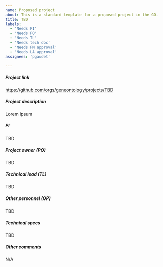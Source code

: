 ```yaml
---
name: Proposed project
about: This is a standard template for a proposed project in the GO.
title: TBD
labels: 
  - 'Needs PI'
  - 'Needs PO'
  - 'Needs TL'
  - 'Needs tech doc'
  - 'Needs PM approval'
  - 'Needs LA approval'
assignees: 'pgaudet'

---
```


##### Project link
https://github.com/orgs/geneontology/projects/TBD

##### Project description
Lorem ipsum

##### PI
TBD

##### Project owner (PO)
TBD

##### Technical lead (TL)
TBD

##### Other personnel (OP)
TBD

##### Technical specs
TBD

##### Other comments
N/A
